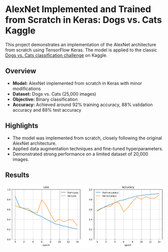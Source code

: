 # AlexNet Implemented and Trained from Scratch in Keras: Dogs vs. Cats Kaggle 

This project demonstrates an implementation of the AlexNet architecture from scratch using TensorFlow Keras. The model is applied to the classic [Dogs vs. Cats classification challenge](https://www.kaggle.com/c/dogs-vs-cats) on Kaggle.

## Overview

- **Model:** AlexNet implemented from scratch in Keras with minor modifications
- **Dataset:** Dogs vs. Cats (25,000 images)
- **Objective:** Binary classification
- **Accuracy:** Achieved around 92% training accuracy, 88% validation accuracy and 88% test accuracy

## Highlights

- The model was implemented from scratch, closely following the original AlexNet architecture.
- Applied data augmentation techniques and fine-tuned hyperparameters.
- Demonstrated strong performance on a limited dataset of 20,000 images.

## Results
![Results](results.png)
